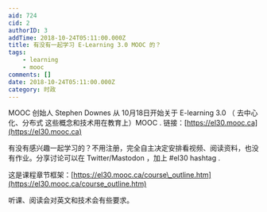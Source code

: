 ```yaml
---
aid: 724
cid: 2
authorID: 3
addTime: 2018-10-24T05:11:00.000Z
title: 有没有一起学习 E-Learning 3.0 MOOC 的？
tags:
    - learning
    - mooc
comments: []
date: 2018-10-24T05:11:00.000Z
category: 时政
---
```


MOOC 创始人 Stephen Downes 从 10月18日开始关于 E-learning 3.0 （ 去中心化、分布式 这些概念和技术用在教育上）MOOC . 链接：[https://el30.mooc.ca](https://el30.mooc.ca)

有没有感兴趣一起学习的？不用注册，完全自主决定安排看视频、阅读资料，也没有作业。分享讨论可以在 Twitter/Mastodon ，加上 #el30 hashtag .

这是课程章节框架：[https://el30.mooc.ca/course\_outline.htm](https://el30.mooc.ca/course_outline.htm)

听课、阅读会对英文和技术会有些要求。
